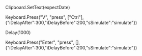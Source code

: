 Clipboard.SetText(expectDate)

Keyboard.Press("V", "press", ["Ctrl"],{"iDelayAfter":300,"iDelayBefore":200,"sSimulate":"simulate"})

Delay(1000)

Keyboard.Press("Enter", "press", [],{"iDelayAfter":300,"iDelayBefore":200,"sSimulate":"simulate"})







